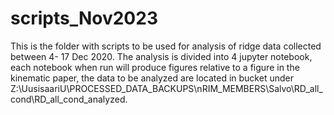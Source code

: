 # scripts_Nov2023
This is the folder with scripts to be used for analysis of ridge data collected between 4- 17 Dec 2020. The analysis is divided into 4 jupyter notebook, each notebook when run will produce figures relative to a figure in the kinematic paper, the data to be analyzed are located in bucket under Z:\UusisaariU\PROCESSED_DATA_BACKUPS\nRIM_MEMBERS\Salvo\RD_all_cond\RD_all_cond_analyzed.
 
